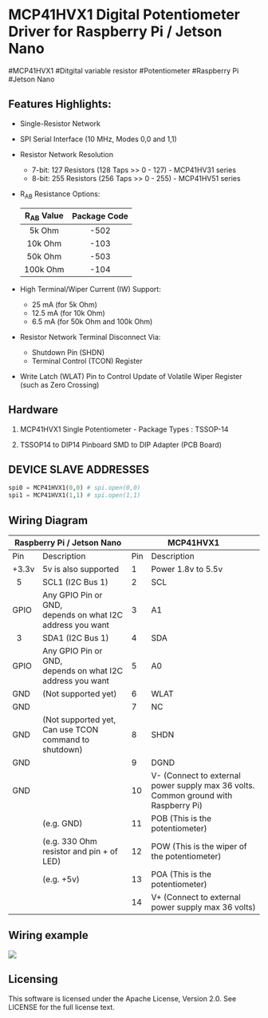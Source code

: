 # MCP41HVX1 Digital Potentiometer Driver for Raspberry Pi / Jetson Nano
#MCP41HVX1 #Ditgital variable resistor #Potentiometer #Raspberry Pi #Jetson Nano

## Features Highlights:

- Single-Resistor Network
- SPI Serial Interface (10 MHz, Modes 0,0 and 1,1)
- Resistor Network Resolution
  - 7-bit: 127 Resistors (128 Taps >> 0 - 127) - MCP41HV31 series 
  - 8-bit: 255 Resistors (256 Taps >> 0 - 255) - MCP41HV51 series
- R<sub>AB</sub> Resistance Options:

    |R<sub>AB</sub> Value|Package Code|
    |:---:|:---:|
    |5k Ohm| -502|
    |10k Ohm|-103|
    |50k Ohm|-503|
    |100k Ohm|-104|
- High Terminal/Wiper Current (IW) Support:
  - 25 mA (for 5k Ohm)
  - 12.5 mA (for 10k Ohm)
  - 6.5 mA (for 50k Ohm and 100k Ohm)
- Resistor Network Terminal Disconnect Via:
  - Shutdown Pin (SHDN)
  - Terminal Control (TCON) Register
- Write Latch (WLAT) Pin to Control Update of Volatile Wiper Register (such as Zero Crossing)

## Hardware
1. MCP41HVX1 Single Potentiometer - Package Types : TSSOP-14

2. TSSOP14 to DIP14 Pinboard SMD to DIP Adapter (PCB Board)


## DEVICE SLAVE ADDRESSES
```python
spi0 = MCP41HVX1(0,0) # spi.open(0,0)
spi1 = MCP41HVX1(1,1) # spi.open(1,1)
```

## Wiring Diagram
<table>
<thead>
  <tr>
    <th colspan="2">Raspberry Pi / Jetson Nano</th>
    <th colspan="2">MCP41HVX1</th>
  </tr>
</thead>
<tbody>
  <tr>
    <td>Pin</td>
    <td>Description</td>
    <td>Pin</td>
    <td>Description</td>
  </tr>
  <tr>
    <td>+3.3v</td>
    <td>5v is also supported</td>
    <td>1</td>
    <td>Power 1.8v to 5.5v<br></td>
  </tr>
  <tr>
    <td>&nbsp;&nbsp;5</td>
    <td>SCL1 (I2C Bus 1)</td>
    <td>2</td>
    <td>SCL</td>
  </tr>
  <tr>
    <td>GPIO</td>
    <td>Any GPIO Pin or GND,<br>depends on what I2C address you want</td>
    <td>3</td>
    <td>A1</td>
  </tr>
  <tr>
    <td>&nbsp;&nbsp;3</td>
    <td>SDA1 (I2C Bus 1)</td>
    <td>4</td>
    <td>SDA</td>
  </tr>
  <tr>
    <td>GPIO</td>
    <td>Any GPIO Pin or GND,<br>depends on what I2C address you want</td>
    <td>5</td>
    <td>A0</td>
  </tr>
  <tr>
    <td>GND</td>
    <td>(Not supported yet)</td>
    <td>6</td>
    <td>WLAT</td>
  </tr>
  <tr>
    <td>GND</td>
    <td></td>
    <td>7</td>
    <td>NC</td>
  </tr>
  <tr>
    <td>GND</td>
    <td>(Not supported yet,<br>Can use TCON command to shutdown)</td>
    <td>8</td>
    <td>SHDN</td>
  </tr>
  <tr>
    <td>GND</td>
    <td></td>
    <td>9</td>
    <td>DGND</td>
  </tr>
  <tr>
    <td>GND</td>
    <td></td>
    <td>10</td>
    <td>V-    (Connect to external power supply max 36 volts. <br>Common ground with Raspberry Pi)</td>
  </tr>
  <tr>
    <td></td>
    <td>(e.g. GND)</td>
    <td>11</td>
    <td>POB   (This is the potentiometer)</td>
  </tr>
  <tr>
    <td></td>
    <td>(e.g. 330 Ohm resistor and pin + of LED)</td>
    <td>12</td>
    <td>POW   (This is the wiper of the potentiometer)</td>
  </tr>
  <tr>
    <td></td>
    <td>(e.g. +5v)</td>
    <td>13</td>
    <td>POA   (This is the potentiometer)</td>
  </tr>
  <tr>
    <td></td>
    <td></td>
    <td>14</td>
    <td>V+    (Connect to external power supply max 36 volts)</td>
  </tr>
</tbody>
</table>

## Wiring example
![](reference/pic1.jpeg)


## Licensing
This software is licensed under the Apache License, Version 2.0. See LICENSE for the full license text.